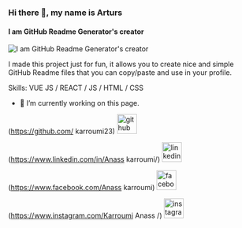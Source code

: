 ### Hi there 👋, my name is Arturs
#### I am GitHub Readme Generator's creator
![I am GitHub Readme Generator's creator](https://arturssmirnovs.github.io/github-profile-readme-generator/images/banner.png)

I made this project just for fun, it allows you to create nice and simple GitHub Readme files that you can copy/paste and use in your profile.

Skills: VUE JS / REACT / JS / HTML / CSS

- 🔭 I’m currently working on this page. 


(https://github.com/ karroumi23) <img src='https://cdn.jsdelivr.net/npm/simple-icons@3.0.1/icons/github.svg' alt='github' height='40'>

 (https://www.linkedin.com/in/Anass karroumi/)  <img src='https://cdn.jsdelivr.net/npm/simple-icons@3.0.1/icons/linkedin.svg' alt='linkedin' height='40'>

 (https://www.facebook.com/Anass karroumi) <img src='https://cdn.jsdelivr.net/npm/simple-icons@3.0.1/icons/facebook.svg' alt='facebook' height='40'>

(https://www.instagram.com/Karroumi Anass /) <img src='https://cdn.jsdelivr.net/npm/simple-icons@3.0.1/icons/instagram.svg' alt='instagram' height='40'>  

